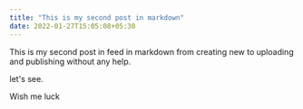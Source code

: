 ```yaml
---
title: "This is my second post in markdown"
date: 2022-01-27T15:05:08+05:30
---
```


This is my second post in feed in markdown from creating new
to uploading and publishing without any help.


let's see.


Wish me luck
